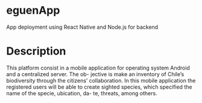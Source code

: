 # eguenApp
App deployment using React Native and Node.js for backend


# Description
This platform consist in a mobile
application for operating system Android and a centralized server. The ob-
jective is make an inventory of Chile’s biodiversity through the citizens’
collaboration. In this mobile application the registered users will be able to
create sighted species, which specified the name of the specie, ubication, da-
te, threats, among others.

